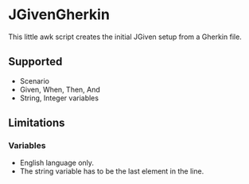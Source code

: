 # JGivenGherkin

This little awk script creates the initial JGiven setup from a Gherkin file.

## Supported

- Scenario
- Given, When, Then, And
- String, Integer variables

## Limitations

### Variables

- English language only.
- The string variable has to be the last element in the line.
